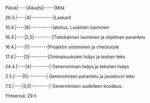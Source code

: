 Päivä|----|Aika(h)|-----|Mitä

26.3.|----|4|-----------|Laskarit

10.4.|----|6|-----------|aloitus, Luokkien luominen

16.4.|----|2,5|---------|Tietokannan luominen ja ohjelman parantelu

16.4.|----|1|---------|Projektin siistiminen ja checkstyle

17.4.|----|3|---------|Ominaisuuksien lisäys ja testien teko

24.4.|----|4|---------| Generoimisen lisäys ja tekstien lisäys

2.5.|----|5|---------| Generoimisen parantelu ja javadocin teko

7.5.|----|3,5|---------| Generoimisen uudelleen koodaus.


Yhteensä: 29 h
